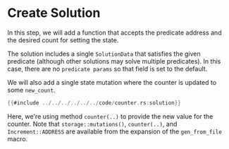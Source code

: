 # Create Solution

In this step, we will add a function that accepts the predicate address and the desired count for setting the state.

The solution includes a single `SolutionData` that satisfies the given predicate (although other solutions may solve multiple predicates). In this case, there are no `predicate params` so that field is set to the default.

We will also add a single state mutation where the counter is updated to some `new_count`.

```rust
{{#include ../../../../../../code/counter.rs:solution}}
```

Here, we're using method `counter(..)` to provide the new value for the counter. Note that
`storage::mutations()`, `counter(..)`, and `Increment::ADDRESS` are available from the expansion of the `gen_from_file` macro.

